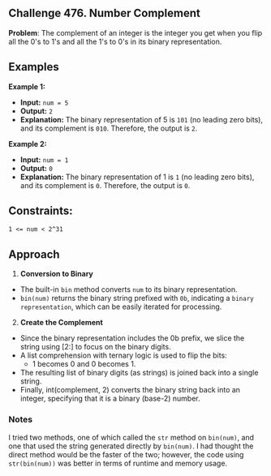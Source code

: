 ## Challenge 476. Number Complement

**Problem**: The complement of an integer is the integer you get when you flip all the 0's to 1's and all the 1's to 0's in its binary 
representation.

## Examples

**Example 1:**

- **Input:** `num = 5`
- **Output:** `2`
- **Explanation:** The binary representation of 5 is `101` (no leading zero bits), and its complement is `010`. Therefore, the output is `2`.
  
**Example 2:**

- **Input:** `num = 1`
- **Output:** `0`
- **Explanation:** The binary representation of 1 is `1` (no leading zero bits), and its complement is `0`. Therefore, the output is `0`.
 

## Constraints:

`1 <= num < 2^31` 

## Approach 

1. **Conversion to Binary**
  - The built-in `bin` method converts `num` to its binary representation.
  - `bin(num)` returns the binary string prefixed with `0b`, indicating a `binary representation`,
     which can be easily iterated for processing.

2. **Create the Complement**
  - Since the binary representation includes the 0b prefix, we slice the string using [2:] to focus on the binary digits.
  - A list comprehension with ternary logic is used to flip the bits:
    - 1 becomes 0 and 0 becomes 1.
  - The resulting list of binary digits (as strings) is joined back into a single string.
  - Finally, int(complement, 2) converts the binary string back into an integer, specifying that it is a binary (base-2) number.

### Notes

I tried two methods, one of which called the `str` method on `bin(num)`, and one that used the string generated directly by `bin(num)`. I had thought the 
direct method would be the faster of the two; however, the code using `str(bin(num))` was better in terms of runtime and memory usage. 
